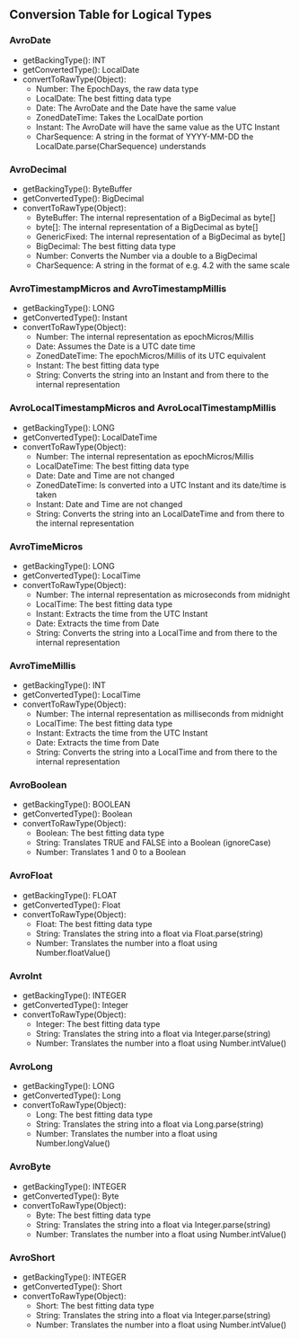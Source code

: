 ## Conversion Table for Logical Types



### AvroDate

- getBackingType(): INT
- getConvertedType(): LocalDate
- convertToRawType(Object):
  - Number: The EpochDays, the raw data type
  - LocalDate: The best fitting data type
  - Date: The AvroDate and the Date have the same value 
  - ZonedDateTime: Takes the LocalDate portion
  - Instant: The AvroDate will have the same value as the UTC Instant
  - CharSequence: A string in the format of YYYY-MM-DD the LocalDate.parse(CharSequence) understands


### AvroDecimal

- getBackingType(): ByteBuffer
- getConvertedType(): BigDecimal
- convertToRawType(Object):
  - ByteBuffer: The internal representation of a BigDecimal as byte[]
  - byte[]: The internal representation of a BigDecimal as byte[]
  - GenericFixed: The internal representation of a BigDecimal as byte[]
  - BigDecimal: The best fitting data type
  - Number: Converts the Number via a double to a BigDecimal
  - CharSequence: A string in the format of e.g. 4.2 with the same scale


### AvroTimestampMicros and AvroTimestampMillis

- getBackingType(): LONG
- getConvertedType(): Instant
- convertToRawType(Object):
  - Number: The internal representation as epochMicros/Millis
  - Date: Assumes the Date is a UTC date time
  - ZonedDateTime: The epochMicros/Millis of its UTC equivalent
  - Instant: The best fitting data type
  - String: Converts the string into an Instant and from there to the internal representation


### AvroLocalTimestampMicros and AvroLocalTimestampMillis

- getBackingType(): LONG
- getConvertedType(): LocalDateTime
- convertToRawType(Object):
  - Number: The internal representation as epochMicros/Millis
  - LocalDateTime: The best fitting data type
  - Date: Date and Time are not changed
  - ZonedDateTime: Is converted into a UTC Instant and its date/time is taken
  - Instant: Date and Time are not changed
  - String: Converts the string into an LocalDateTime and from there to the internal representation


### AvroTimeMicros

- getBackingType(): LONG
- getConvertedType(): LocalTime
- convertToRawType(Object):
  - Number: The internal representation as microseconds from midnight
  - LocalTime: The best fitting data type
  - Instant: Extracts the time from the UTC Instant
  - Date: Extracts the time from Date
  - String: Converts the string into a LocalTime and from there to the internal representation


### AvroTimeMillis

- getBackingType(): INT
- getConvertedType(): LocalTime
- convertToRawType(Object):
  - Number: The internal representation as milliseconds from midnight
  - LocalTime: The best fitting data type
  - Instant: Extracts the time from the UTC Instant
  - Date: Extracts the time from Date
  - String: Converts the string into a LocalTime and from there to the internal representation


### AvroBoolean
- getBackingType(): BOOLEAN
- getConvertedType(): Boolean
- convertToRawType(Object):
  - Boolean: The best fitting data type
  - String: Translates TRUE and FALSE into a Boolean (ignoreCase)
  - Number: Translates 1 and 0 to a Boolean


### AvroFloat
- getBackingType(): FLOAT
- getConvertedType(): Float
- convertToRawType(Object):
  - Float: The best fitting data type
  - String: Translates the string into a float via Float.parse(string)
  - Number: Translates the number into a float using Number.floatValue()
  

### AvroInt
- getBackingType(): INTEGER
- getConvertedType(): Integer
- convertToRawType(Object):
  - Integer: The best fitting data type
  - String: Translates the string into a float via Integer.parse(string)
  - Number: Translates the number into a float using Number.intValue()


### AvroLong
- getBackingType(): LONG
- getConvertedType(): Long
- convertToRawType(Object):
  - Long: The best fitting data type
  - String: Translates the string into a float via Long.parse(string)
  - Number: Translates the number into a float using Number.longValue()


### AvroByte
- getBackingType(): INTEGER
- getConvertedType(): Byte
- convertToRawType(Object):
  - Byte: The best fitting data type
  - String: Translates the string into a float via Integer.parse(string)
  - Number: Translates the number into a float using Number.intValue()

### AvroShort
- getBackingType(): INTEGER
- getConvertedType(): Short
- convertToRawType(Object):
  - Short: The best fitting data type
  - String: Translates the string into a float via Integer.parse(string)
  - Number: Translates the number into a float using Number.intValue()





